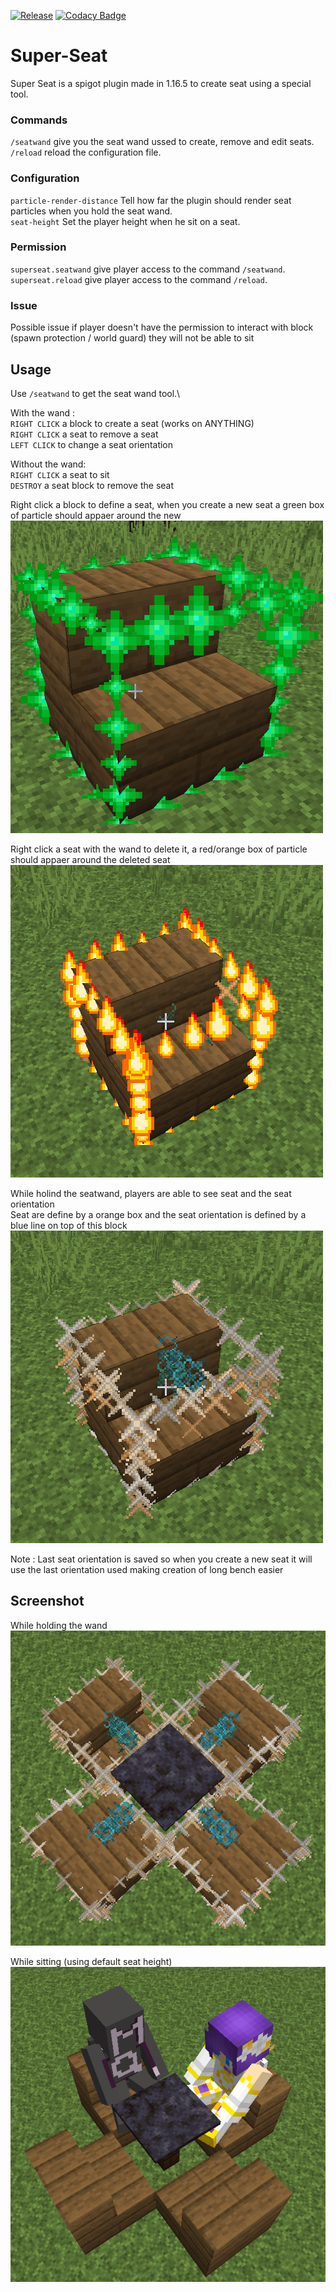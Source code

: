 [![Release](https://img.shields.io/github/release/Blackoutburst/Super-Seat.svg)](https://github.com/Blackoutburst/Super-Seat/releases)
[![Codacy Badge](https://app.codacy.com/project/badge/Grade/79c2acb7bcca49efb5e6de1e680aa29b)](https://www.codacy.com/gh/Blackoutburst/Super-Seat/dashboard?utm_source=github.com&amp;utm_medium=referral&amp;utm_content=Blackoutburst/Super-Seat&amp;utm_campaign=Badge_Grade)
# Super-Seat
Super Seat is a spigot plugin made in 1.16.5 to create seat using a special tool.

### Commands
`/seatwand` give you the seat wand ussed to create, remove and edit seats.\
`/reload` reload the configuration file.

### Configuration
`particle-render-distance` Tell how far the plugin should render seat particles when you hold the seat wand.\
`seat-height` Set the player height when he sit on a seat.

### Permission
`superseat.seatwand` give player access to the command `/seatwand`.\
`superseat.reload` give player access to the command `/reload`.

### Issue
Possible issue if player doesn't have the permission to interact with block (spawn protection / world guard) they will not be able to sit

## Usage
Use `/seatwand` to get the seat wand tool.\

With the wand :\
`RIGHT CLICK` a block to create a seat (works on ANYTHING)\
`RIGHT CLICK` a seat to remove a seat\
`LEFT CLICK` to change a seat orientation

Without the wand:\
`RIGHT CLICK` a seat to sit\
`DESTROY` a seat block to remove the seat

Right click a block to define a seat, when you create a new seat a green box of particle should appaer around the new\
![create](/readme/create.png)

Right click a seat with the wand to delete it, a red/orange box of particle should appaer around the deleted seat\
![remove](/readme/remove.png)

While holind the seatwand, players are able to see seat and the seat orientation\
Seat are define by a orange box and the seat orientation is defined by a blue line on top of this block\
![seat](/readme/seat.png)

Note : Last seat orientation is saved so when you create a new seat it will use the last orientation used making creation of long bench easier

## Screenshot
While holding the wand\
![exemple](/readme/exemple.png)

While sitting (using default seat height)\
![exemple](/readme/exemple2.png)
